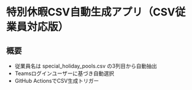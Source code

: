 # 特別休暇CSV自動生成アプリ（CSV従業員対応版）

## 概要
- 従業員名は special_holiday_pools.csv の3列目から自動抽出
- Teamsログインユーザーに基づき自動選択
- GitHub ActionsでCSV生成トリガー
